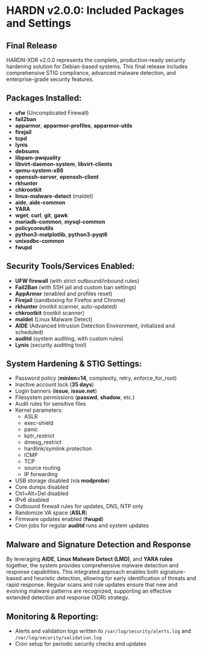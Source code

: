 # HARDN v2.0.0: Included Packages and Settings

## Final Release 

HARDN-XDR v2.0.0 represents the complete, production-ready security hardening solution for Debian-based systems. This final release includes comprehensive STIG compliance, advanced malware detection, and enterprise-grade security features.


## Packages Installed:
- **ufw** (Uncomplicated Firewall)
- **fail2ban**
- **apparmor**, **apparmor-profiles**, **apparmor-utils**
- **firejail**
- **tcpd**
- **lynis**
- **debsums**
- **libpam-pwquality**
- **libvirt-daemon-system**, **libvirt-clients**
- **qemu-system-x86**
- **openssh-server**, **openssh-client**
- **rkhunter**
- **chkrootkit**
- **linux-malware-detect** (maldet)
- **aide**, **aide-common**
- **YARA**
- **wget**, **curl**, **git**, **gawk**
- **mariadb-common**, **mysql-common**
- **policycoreutils**
- **python3-matplotlib**, **python3-pyqt6**
- **unixodbc-common**
- **fwupd**

## Security Tools/Services Enabled:
- **UFW firewall** (with strict outbound/inbound rules)
- **Fail2Ban** (with SSH jail and custom ban settings)
- **AppArmor** (enabled and profiles reset)
- **Firejail** (sandboxing for Firefox and Chrome)
- **rkhunter** (rootkit scanner, auto-updated)
- **chkrootkit** (rootkit scanner)
- **maldet** (Linux Malware Detect)
- **AIDE** (Advanced Intrusion Detection Environment, initialized and scheduled)
- **auditd** (system auditing, with custom rules)
- **Lynis** (security auditing tool)

## System Hardening & STIG Settings:
- Password policy (**minlen=14**, complexity, retry, enforce_for_root)
- Inactive account lock (**35 days**)
- Login banners (**issue**, **issue.net**)
- Filesystem permissions (**passwd**, **shadow**, etc.)
- Audit rules for sensitive files
- Kernel parameters:
    - ASLR
    - exec-shield
    - panic
    - kptr_restrict
    - dmesg_restrict
    - hardlink/symlink protection
    - ICMP
    - TCP
    - source routing
    - IP forwarding
- USB storage disabled (via **modprobe**)
- Core dumps disabled
- Ctrl+Alt+Del disabled
- IPv6 disabled
- Outbound firewall rules for updates, DNS, NTP only
- Randomize VA space (**ASLR**)
- Firmware updates enabled (**fwupd**)
- Cron jobs for regular **auditd** runs and system updates

## Malware and Signature Detection and Response

By leveraging **AIDE**, **Linux Malware Detect (LMD)**, and **YARA rules** together, the system provides comprehensive malware detection and response capabilities. This integrated approach enables both signature-based and heuristic detection, allowing for early identification of threats and rapid response. Regular scans and rule updates ensure that new and evolving malware patterns are recognized, supporting an effective extended detection and response (XDR) strategy.

## Monitoring & Reporting:
- Alerts and validation logs written to `/var/log/security/alerts.log` and `/var/log/security/validation.log`
- Cron setup for periodic security checks and updates
